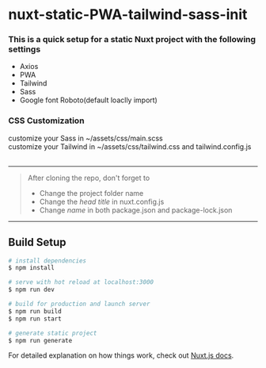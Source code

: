 # nuxt-static-PWA-tailwind-sass-init
### This is a quick setup for a static Nuxt project with the following settings
- Axios
- PWA
- Tailwind
- Sass
- Google font Roboto(default loaclly import)

### CSS Customization
customize your Sass in ~/assets/css/main.scss <br/>
customize your Tailwind in ~/assets/css/tailwind.css and tailwind.config.js
<br/>
<br/>
***
> After cloning the repo, don't forget to 
>   - Change the project folder name 
>   - Change the _head title_ in nuxt.config.js
>   - Change _name_ in both package.json and package-lock.json
***

## Build Setup

```bash
# install dependencies
$ npm install

# serve with hot reload at localhost:3000
$ npm run dev

# build for production and launch server
$ npm run build
$ npm run start

# generate static project
$ npm run generate
```

For detailed explanation on how things work, check out [Nuxt.js docs](https://nuxtjs.org).
